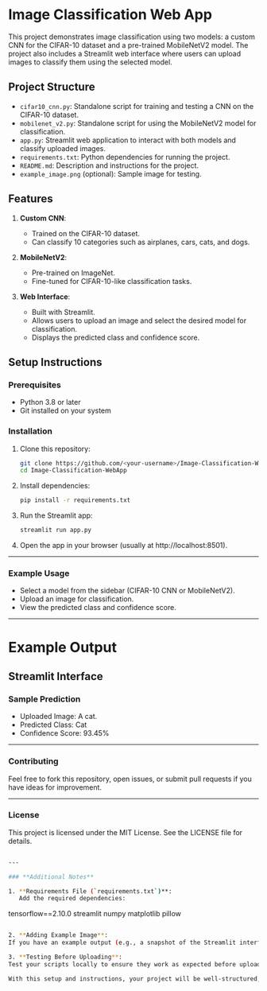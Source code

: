 # Image Classification Web App

This project demonstrates image classification using two models: a custom CNN for the CIFAR-10 dataset and a pre-trained MobileNetV2 model. The project also includes a Streamlit web interface where users can upload images to classify them using the selected model.

## Project Structure

- `cifar10_cnn.py`: Standalone script for training and testing a CNN on the CIFAR-10 dataset.
- `mobilenet_v2.py`: Standalone script for using the MobileNetV2 model for classification.
- `app.py`: Streamlit web application to interact with both models and classify uploaded images.
- `requirements.txt`: Python dependencies for running the project.
- `README.md`: Description and instructions for the project.
- `example_image.png` (optional): Sample image for testing.

## Features

1. **Custom CNN**:
   - Trained on the CIFAR-10 dataset.
   - Can classify 10 categories such as airplanes, cars, cats, and dogs.

2. **MobileNetV2**:
   - Pre-trained on ImageNet.
   - Fine-tuned for CIFAR-10-like classification tasks.

3. **Web Interface**:
   - Built with Streamlit.
   - Allows users to upload an image and select the desired model for classification.
   - Displays the predicted class and confidence score.

## Setup Instructions

### Prerequisites
- Python 3.8 or later
- Git installed on your system

### Installation

1. Clone this repository:
   ```bash
   git clone https://github.com/<your-username>/Image-Classification-WebApp.git
   cd Image-Classification-WebApp
2. Install dependencies:
   ```bash
   pip install -r requirements.txt
3. Run the Streamlit app:
   ```bash
   streamlit run app.py
4. Open the app in your browser (usually at http://localhost:8501).
---
### Example Usage
- Select a model from the sidebar (CIFAR-10 CNN or MobileNetV2).
- Upload an image for classification.
- View the predicted class and confidence score.
---

# Example Output
## Streamlit Interface
### Sample Prediction

- Uploaded Image: A cat.
- Predicted Class: Cat
- Confidence Score: 93.45%
---
### Contributing
Feel free to fork this repository, open issues, or submit pull requests if you have ideas for improvement.

---

### License
This project is licensed under the MIT License. See the LICENSE file for details.
```bash

---

### **Additional Notes**

1. **Requirements File (`requirements.txt`)**:
   Add the required dependencies:
```
tensorflow==2.10.0 streamlit numpy matplotlib pillow
```bash

2. **Adding Example Image**:
If you have an example output (e.g., a snapshot of the Streamlit interface), save it as `example_image.png` and reference it in the `README.md`.

3. **Testing Before Uploading**:
Test your scripts locally to ensure they work as expected before uploading to GitHub.

With this setup and instructions, your project will be well-structured, easy to understand, and ready for others to use!
```
